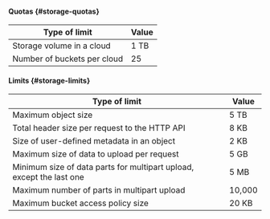 #### Quotas {#storage-quotas}

| Type of limit | Value |
--- | ---
| Storage volume in a cloud | 1 TB |
| Number of buckets per cloud | 25 |

#### Limits {#storage-limits}

| Type of limit | Value |
--- | ---
| Maximum object size | 5 TB |
| Total header size per request to the HTTP API | 8 KB |
| Size of user-defined metadata in an object | 2 KB |
| Maximum size of data to upload per request | 5 GB |
| Minimum size of data parts for multipart upload, except the last one | 5 MB |
| Maximum number of parts in multipart upload | 10,000 |
| Maximum bucket access policy size | 20 KB |
